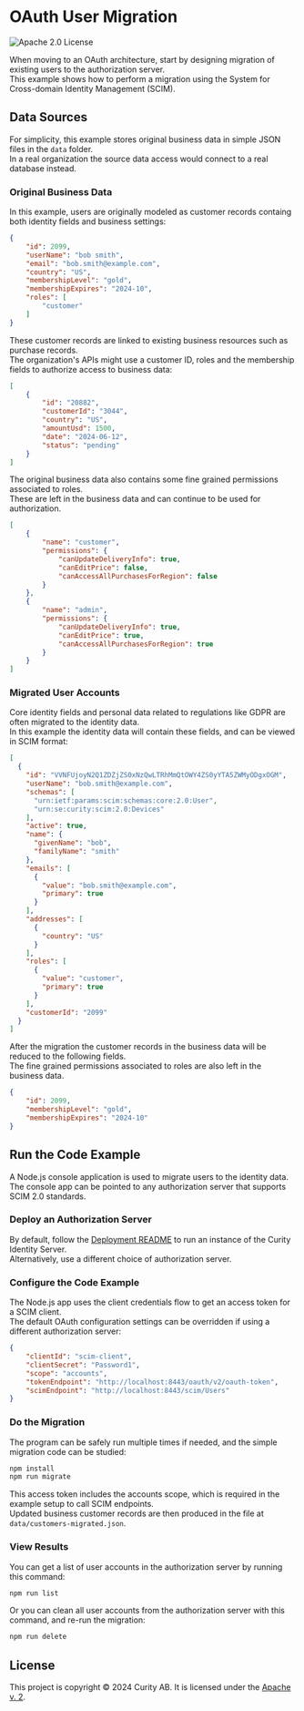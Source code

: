 # OAuth User Migration

![Apache 2.0 License](https://img.shields.io/github/license/curityio/cloud-native-oauth-security-examples)

When moving to an OAuth architecture, start by designing migration of existing users to the authorization server.\
This example shows how to perform a migration using the System for Cross-domain Identity Management (SCIM).

## Data Sources

For simplicity, this example stores original business data in simple JSON files in the `data` folder.\
In a real organization the source data access would connect to a real database instead.

### Original Business Data

In this example, users are originally modeled as customer records containg both identity fields and business settings:

```json
{
    "id": 2099,
    "userName": "bob smith",
    "email": "bob.smith@example.com",
    "country": "US",
    "membershipLevel": "gold",
    "membershipExpires": "2024-10",
    "roles": [
        "customer"
    ]
}
```

These customer records are linked to existing business resources such as purchase records.\
The organization's APIs might use a customer ID, roles and the membership fields to authorize access to business data:

```json
[
    {
        "id": "20882",
        "customerId": "3044",
        "country": "US",
        "amountUsd": 1500,
        "date": "2024-06-12",
        "status": "pending"
    }
]
```

The original business data also contains some fine grained permissions associated to roles.\
These are left in the business data and can continue to be used for authorization.

```json
[
    {
        "name": "customer",
        "permissions": {
            "canUpdateDeliveryInfo": true,
            "canEditPrice": false,
            "canAccessAllPurchasesForRegion": false
        }
    },
    {
        "name": "admin",
        "permissions": {
            "canUpdateDeliveryInfo": true,
            "canEditPrice": true,
            "canAccessAllPurchasesForRegion": true
        }
    }
]
```

### Migrated User Accounts

Core identity fields and personal data related to regulations like GDPR are often migrated to the identity data.\
In this example the identity data will contain these fields, and can be viewed in SCIM format:

```json
[
  {
    "id": "VVNFUjoyN2Q1ZDZjZS0xNzQwLTRhMmQtOWY4ZS0yYTA5ZWMyODgxOGM",
    "userName": "bob.smith@example.com",
    "schemas": [
      "urn:ietf:params:scim:schemas:core:2.0:User",
      "urn:se:curity:scim:2.0:Devices"
    ],
    "active": true,
    "name": {
      "givenName": "bob",
      "familyName": "smith"
    },
    "emails": [
      {
        "value": "bob.smith@example.com",
        "primary": true
      }
    ],
    "addresses": [
      {
        "country": "US"
      }
    ],
    "roles": [
      {
        "value": "customer",
        "primary": true
      }
    ],
    "customerId": "2099"
  }
]
```

After the migration the customer records in the business data will be reduced to the following fields.\
The fine grained permissions associated to roles are also left in the business data.

```json
{
    "id": 2099,
    "membershipLevel": "gold",
    "membershipExpires": "2024-10"
}
```

## Run the Code Example

A Node.js console application is used to migrate users to the identity data.\
The console app can be pointed to any authorization server that supports SCIM 2.0 standards.

### Deploy an Authorization Server

By default, follow the [Deployment README](deployment/README.md) to run an instance of the Curity Identity Server.\
Alternatively, use a different choice of authorization server.

### Configure the Code Example

The Node.js app uses the client credentials flow to get an access token for a SCIM client.\
The default OAuth configuration settings can be overridden if using a different authorization server:

```json
{
    "clientId": "scim-client",
    "clientSecret": "Password1",
    "scope": "accounts",
    "tokenEndpoint": "http://localhost:8443/oauth/v2/oauth-token",
    "scimEndpoint": "http://localhost:8443/scim/Users"
}
```

### Do the Migration

The program can be safely run multiple times if needed, and the simple migration code can be studied:

```bash
npm install
npm run migrate
```

This access token includes the accounts scope, which is required in the example setup to call SCIM endpoints.\
Updated business customer records are then produced in the file at `data/customers-migrated.json`.

### View Results

You can get a list of user accounts in the authorization server by running this command:

```bash
npm run list
```

Or you can clean all user accounts from the authorization server with this command, and re-run the migration:

```bash
npm run delete
```

## License

This project is copyright &#169; 2024 Curity AB. It is licensed under the [Apache v. 2](../LICENSE).
